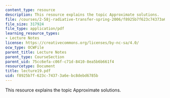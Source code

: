 ```yaml
---
content_type: resource
description: This resource explains the topic Approximate solutions.
file: /courses/2-58j-radiative-transfer-spring-2006/f8925b7f623c74373a6ebc8debd6785b_lecture19.pdf
file_size: 317924
file_type: application/pdf
learning_resource_types:
- Lecture Notes
license: https://creativecommons.org/licenses/by-nc-sa/4.0/
ocw_type: OCWFile
parent_title: Lecture Notes
parent_type: CourseSection
parent_uid: 75cc6efa-c06f-c71d-8410-8ea5b6b661f4
resourcetype: Document
title: lecture19.pdf
uid: f8925b7f-623c-7437-3a6e-bc8debd6785b
---
```

This resource explains the topic Approximate solutions.